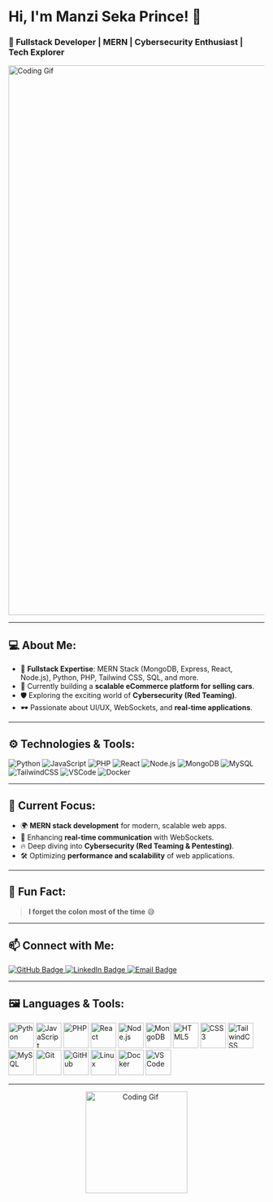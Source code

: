 <h1 align="left">Hi, I'm Manzi Seka Prince! 👋</h1>
<h3 align="left">🚀 Fullstack Developer | MERN | Cybersecurity Enthusiast | Tech Explorer</h3>

<div align="left">
  <img src="https://camo.githubusercontent.com/2366b34bb903c09617990fb5fff4622f3e941349e846ddb7e73df872a9d21233/68747470733a2f2f63646e2e6472696262626c652e636f6d2f75736572732f3733303730332f73637265656e73686f74732f363538313234332f6176656e746f2e676966" alt="Coding Gif" width="1080"/>
</div>

---

## 💻 About Me:
- 🔧 **Fullstack Expertise**: MERN Stack (MongoDB, Express, React, Node.js), Python, PHP, Tailwind CSS, SQL, and more.
- 🌟 Currently building a **scalable eCommerce platform for selling cars**.
- 🛡️ Exploring the exciting world of **Cybersecurity (Red Teaming)**.
- 🕶️ Passionate about UI/UX, WebSockets, and **real-time applications**.

---

## ⚙️ Technologies & Tools:
<p>
  <img src="https://img.shields.io/badge/Code-Python-informational?style=flat&logo=python&color=FFD43B" alt="Python"/>
  <img src="https://img.shields.io/badge/Code-JavaScript-informational?style=flat&logo=javascript&color=F7DF1E" alt="JavaScript"/>
  <img src="https://img.shields.io/badge/Code-PHP-informational?style=flat&logo=php&color=777BB4" alt="PHP"/>
  <img src="https://img.shields.io/badge/Framework-React-informational?style=flat&logo=react&color=61DAFB" alt="React"/>
  <img src="https://img.shields.io/badge/Framework-Node.js-informational?style=flat&logo=node.js&color=339933" alt="Node.js"/>
  <img src="https://img.shields.io/badge/Database-MongoDB-informational?style=flat&logo=mongodb&color=47A248" alt="MongoDB"/>
  <img src="https://img.shields.io/badge/Database-MySQL-informational?style=flat&logo=mysql&color=4479A1" alt="MySQL"/>
  <img src="https://img.shields.io/badge/Framework-TailwindCSS-informational?style=flat&logo=tailwindcss&color=06B6D4" alt="TailwindCSS"/>
  <img src="https://img.shields.io/badge/Editor-VSCode-informational?style=flat&logo=visual-studio-code&color=0078D7" alt="VSCode"/>
  <img src="https://img.shields.io/badge/Tools-Docker-informational?style=flat&logo=docker&color=2496ED" alt="Docker"/>
</p>

---

## 🧩 Current Focus:
- 🌍 **MERN stack development** for modern, scalable web apps.
- 🚀 Enhancing **real-time communication** with WebSockets.
- 🔥 Deep diving into **Cybersecurity (Red Teaming & Pentesting)**.
- 🛠️ Optimizing **performance and scalability** of web applications.

---

## 🤯 Fun Fact:
> **I forget the colon most of the time** 😅

---

## 📫 Connect with Me:
<div align="left">
  <a href="https://github.com/Manzidallas" target="_blank">
    <img src="https://img.shields.io/badge/GitHub-%23121011.svg?&style=for-the-badge&logo=github&logoColor=white" alt="GitHub Badge"/>
  </a>
  <a href="https://www.linkedin.com/in/manzi-seka-prince-532ba1290/" target="_blank">
    <img src="https://img.shields.io/badge/LinkedIn-%230077B5.svg?&style=for-the-badge&logo=linkedin&logoColor=white" alt="LinkedIn Badge"/>
  </a>
  <a href="mailto:mseka422@gmail.com">
    <img src="https://img.shields.io/badge/Email-%23D14836.svg?&style=for-the-badge&logo=gmail&logoColor=white" alt="Email Badge"/>
  </a>
</div>

---

## 🖼️ Languages & Tools:
<div align="left">
  <img src="https://cdn.jsdelivr.net/gh/devicons/devicon/icons/python/python-original.svg" alt="Python" width="50"/>
  <img src="https://cdn.jsdelivr.net/gh/devicons/devicon/icons/javascript/javascript-original.svg" alt="JavaScript" width="50"/>
  <img src="https://cdn.jsdelivr.net/gh/devicons/devicon/icons/php/php-original.svg" alt="PHP" width="50"/>
  <img src="https://cdn.jsdelivr.net/gh/devicons/devicon/icons/react/react-original.svg" alt="React" width="50"/>
  <img src="https://cdn.jsdelivr.net/gh/devicons/devicon/icons/nodejs/nodejs-original.svg" alt="Node.js" width="50"/>
  <img src="https://cdn.jsdelivr.net/gh/devicons/devicon/icons/mongodb/mongodb-original.svg" alt="MongoDB" width="50"/>
  <img src="https://cdn.jsdelivr.net/gh/devicons/devicon/icons/html5/html5-original.svg" alt="HTML5" width="50"/>
  <img src="https://cdn.jsdelivr.net/gh/devicons/devicon/icons/css3/css3-original.svg" alt="CSS3" width="50"/>
  <img src="https://upload.wikimedia.org/wikipedia/commons/thumb/d/d5/Tailwind_CSS_Logo.svg/1024px-Tailwind_CSS_Logo.svg.png" alt="TailwindCSS" width="50"/>
  <img src="https://cdn.jsdelivr.net/gh/devicons/devicon/icons/mysql/mysql-original.svg" alt="MySQL" width="50"/>
  <img src="https://cdn.jsdelivr.net/gh/devicons/devicon/icons/git/git-original.svg" alt="Git" width="50"/>
  <img src="https://cdn.jsdelivr.net/gh/devicons/devicon/icons/github/github-original.svg" alt="GitHub" width="50"/>
  <img src="https://cdn.jsdelivr.net/gh/devicons/devicon/icons/linux/linux-original.svg" alt="Linux" width="50"/>
  <img src="https://cdn.jsdelivr.net/gh/devicons/devicon/icons/docker/docker-original.svg" alt="Docker" width="50"/>
  <img src="https://cdn.jsdelivr.net/gh/devicons/devicon/icons/vscode/vscode-original.svg" alt="VS Code" width="50"/>
</div>

---

<div align="center">
  <img src="https://media.giphy.com/media/M9gbBd9nbDrOTu1Mqx/giphy.gif" alt="Coding Gif" width="200"/>
</div>

